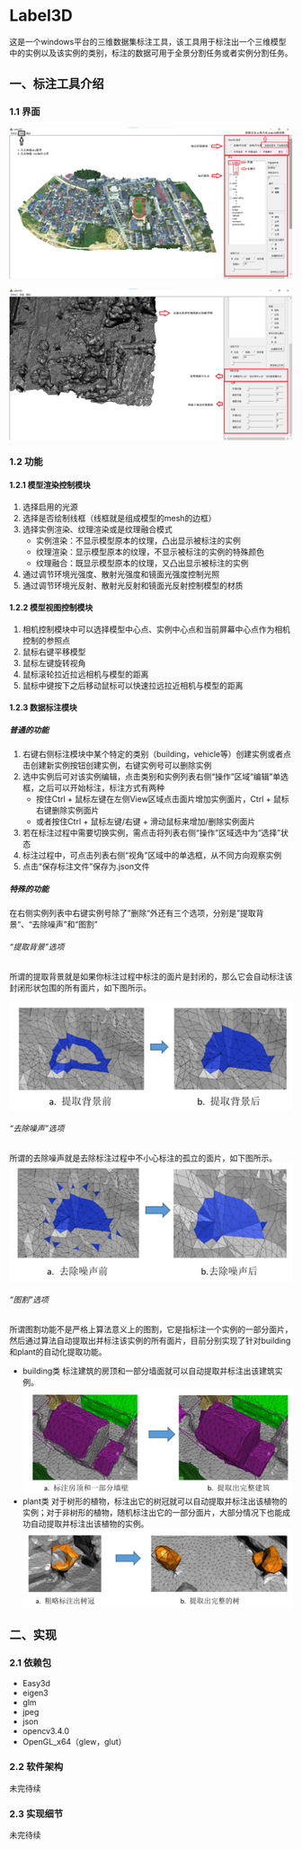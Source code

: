 # Label3D
这是一个windows平台的三维数据集标注工具，该工具用于标注出一个三维模型中的实例以及该实例的类别，标注的数据可用于全景分割任务或者实例分割任务。

## 一、标注工具介绍
### 1.1 界面

![UI1-label](.\images\UI1-label.png)

![UI2-label](.\images\UI2-label.png)
### 1.2 功能
#### 1.2.1 模型渲染控制模块
1. 选择启用的光源
2. 选择是否绘制线框（线框就是组成模型的mesh的边框）
3. 选择实例渲染、纹理渲染或是纹理融合模式
    * 实例渲染：不显示模型原本的纹理，凸出显示被标注的实例
    * 纹理渲染：显示模型原本的纹理，不显示被标注的实例的特殊颜色
    * 纹理融合：既显示模型原本的纹理，又凸出显示被标注的实例
4. 通过调节环境光强度、散射光强度和镜面光强度控制光照
5. 通过调节环境光反射、散射光反射和镜面光反射控制模型的材质
#### 1.2.2 模型视图控制模块
1. 相机控制模块中可以选择模型中心点、实例中心点和当前屏幕中心点作为相机控制的参照点
2. 鼠标右键平移模型
3. 鼠标左键旋转视角
4. 鼠标滚轮拉近拉远相机与模型的距离
5. 鼠标中键按下之后移动鼠标可以快速拉远拉近相机与模型的距离
#### 1.2.3 数据标注模块
##### 普通的功能
1. 右键右侧标注模块中某个特定的类别（building，vehicle等）创建实例或者点击创建新实例按钮创建实例，右键实例号可以删除实例
2. 选中实例后可对该实例编辑，点击类别和实例列表右侧“操作”区域“编辑”单选框，之后可以开始标注，标注方式有两种
    * 按住Ctrl + 鼠标左键在左侧View区域点击面片增加实例面片，Ctrl + 鼠标右键删除实例面片
    * 或者按住Ctrl + 鼠标左键/右键 + 滑动鼠标来增加/删除实例面片
3. 若在标注过程中需要切换实例，需点击将列表右侧“操作”区域选中为“选择”状态
4. 标注过程中，可点击列表右侧“视角”区域中的单选框，从不同方向观察实例
5. 点击“保存标注文件”保存为.json文件
##### 特殊的功能
在右侧实例列表中右键实例号除了”删除“外还有三个选项，分别是”提取背景“、“去除噪声”和“图割”
###### “提取背景”选项
所谓的提取背景就是如果你标注过程中标注的面片是封闭的，那么它会自动标注该封闭形状包围的所有面片，如下图所示。

![提取背景](.\images\提取背景.png)

###### “去除噪声”选项

所谓的去除噪声就是去除标注过程中不小心标注的孤立的面片，如下图所示。
![提取背景](.\images\去除噪声.png)

###### “图割”选项
所谓图割功能不是严格上算法意义上的图割，它是指标注一个实例的一部分面片，然后通过算法自动提取出并标注该实例的所有面片，目前分别实现了针对building和plant的自动化提取功能。
* building类
    标注建筑的房顶和一部分墙面就可以自动提取并标注出该建筑实例。
    ![提取背景](.\images\图割-building.png)
* plant类
    对于树形的植物，标注出它的树冠就可以自动提取并标注出该植物的实例；对于非树形的植物，随机标注出它的一部分面片，大部分情况下也能成功自动提取并标注出该植物的实例。
    ![提取背景](.\images\图割-plant.png)
## 二、实现
### 2.1 依赖包
* Easy3d
* eigen3
* glm
* jpeg
* json
* opencv3.4.0
* OpenGL_x64（glew，glut）
### 2.2 软件架构
未完待续
### 2.3 实现细节
未完待续
